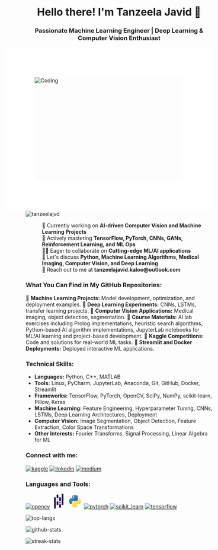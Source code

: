 <h1 align="center">Hello there! I'm Tanzeela Javid 👋</h1>
<h3 align="center">Passionate Machine Learning Engineer | Deep Learning & Computer Vision Enthusiast</h3>

<img align="right" alt="Coding" height="280" width="400" src="https://cdn.dribbble.com/users/331265/screenshots/2498700/ana-d-small.gif" style="border: 80px solid #ffffff;">

<p align="left"> <img src="https://komarev.com/ghpvc/?username=tanzeelajvd&label=Profile%20views&color=0e75b6&style=flat" alt="tanzeelajvd" /> </p>

<ul style="list-style-type: none; margin-left: 20px;">
    <li>🔬 Currently working on <strong>AI-driven Computer Vision and Machine Learning Projects</strong></li>
    <li>🌱 Actively mastering <strong>TensorFlow, PyTorch, CNNs, GANs, Reinforcement Learning, and ML Ops</strong></li>
    <li>👯‍♀️ Eager to collaborate on <strong>Cutting-edge ML/AI applications</strong></li>
    <li>💬 Let's discuss <strong>Python, Machine Learning Algorithms, Medical Imaging, Computer Vision, and Deep Learning</strong></li>
    <li>📢 Reach out to me at <strong>tanzeelajavid.kaloo@outlook.com</strong></li>
</ul>

### What You Can Find in My GitHub Repositories:
🔹 **Machine Learning Projects:** Model development, optimization, and deployment examples.
🔹 **Deep Learning Experiments:** CNNs, LSTMs, transfer learning projects.
🔹 **Computer Vision Applications:** Medical imaging, object detection, segmentation.
🔹 **Course Materials:** AI lab exercises including Prolog implementations, heuristic search algorithms, Python-based AI algorithm implementations, JupyterLab notebooks for ML/AI learning and project-based development.
🔹 **Kaggle Competitions:** Code and solutions for real-world ML tasks.
🔹 **Streamlit and Docker Deployments:** Deployed interactive ML applications.

### Technical Skills:
- **Languages:** Python, C++, MATLAB
- **Tools:** Linux, PyCharm, JupyterLab, Anaconda, Git, GitHub, Docker, Streamlit
- **Frameworks:** TensorFlow, PyTorch, OpenCV, SciPy, NumPy, scikit-learn, Pillow, Keras
- **Machine Learning:** Feature Engineering, Hyperparameter Tuning, CNNs, LSTMs, Deep Learning Architectures, Deployment
- **Computer Vision:** Image Segmentation, Object Detection, Feature Extraction, Color Space Transformations
- **Other Interests:** Fourier Transforms, Signal Processing, Linear Algebra for ML

<h3 align="left">Connect with me:</h3>
<p align="left">
<a href="https://kaggle.com/tanzeelajavid" target="blank"><img align="center" src="https://raw.githubusercontent.com/rahuldkjain/github-profile-readme-generator/master/src/images/icons/Social/kaggle.svg" alt="kaggle" height="30" width="40" /></a>
<a href="https://www.linkedin.com/in/tanzeela-javid-k-57686712a/" target="blank"><img align="center" src="https://raw.githubusercontent.com/rahuldkjain/github-profile-readme-generator/master/src/images/icons/Social/linked-in-alt.svg" alt="linkedin" height="30" width="40" /></a>
<a href="https://medium.com/@tanzeela.jvd" target="blank"><img align="center" src="https://raw.githubusercontent.com/rahuldkjain/github-profile-readme-generator/master/src/images/icons/Social/medium.svg" alt="medium" height="30" width="40" /></a>
</p>

<h3 style="text-align: left;">Languages and Tools:</h3>
<p style="text-align: left;">
    <a href="https://opencv.org/" target="_blank"><img src="https://www.vectorlogo.zone/logos/opencv/opencv-icon.svg" alt="opencv" width="40" height="40"/></a>
    <a href="https://pandas.pydata.org/" target="_blank"><img src="https://raw.githubusercontent.com/devicons/devicon/master/icons/pandas/pandas-original.svg" alt="pandas" width="40" height="40"/></a>
    <a href="https://www.python.org" target="_blank"><img src="https://raw.githubusercontent.com/devicons/devicon/master/icons/python/python-original.svg" alt="python" width="40" height="40"/></a>
    <a href="https://pytorch.org/" target="_blank"><img src="https://www.vectorlogo.zone/logos/pytorch/pytorch-icon.svg" alt="pytorch" width="40" height="40"/></a>
    <a href="https://scikit-learn.org/" target="_blank"><img src="https://upload.wikimedia.org/wikipedia/commons/0/05/Scikit_learn_logo_small.svg" alt="scikit_learn" width="40" height="40"/></a>
    <a href="https://www.tensorflow.org" target="_blank"><img src="https://www.vectorlogo.zone/logos/tensorflow/tensorflow-icon.svg" alt="tensorflow" width="40" height="40"/></a>
</p>

<p align="left">
<img src="https://github-readme-stats.vercel.app/api/top-langs/?username=tanzeelajvd&layout=compact&theme=dark" alt="top-langs" />
</p>

<p align="left">
<img src="https://github-readme-stats.vercel.app/api?username=tanzeelajvd&show_icons=true&theme=dark" alt="github-stats" />
</p>

<p align="left">
<img src="https://github-readme-streak-stats.herokuapp.com/?user=tanzeelajvd&theme=dark" alt="streak-stats" />
</p>
